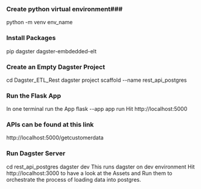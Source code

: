### Create python virtual environment###
python -m venv  env_name
### Install Packages ###
pip dagster dagster-embdedded-elt 
### Create an Empty Dagster Project ###
cd Dagster_ETL_Rest
dagster project scaffold --name rest_api_postgres

### Run the Flask App ###
In one terminal run the App
flask --app app run
Hit http://localhost:5000
###  APIs can be found at this link ###
http://localhost:5000/getcustomerdata
### Run Dagster Server ###
cd rest_api_postgres
dagster dev
This runs dagster on dev environment
Hit http://localhost:3000 to have a look at the Assets and Run them to orchestrate the process of loading data into postgres.

